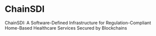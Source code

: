 # ChainSDI
ChainSDI: A Software-Defined Infrastructure for Regulation-Compliant Home-Based Healthcare Services Secured by Blockchains
